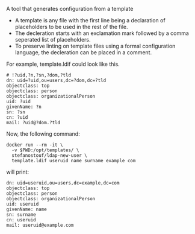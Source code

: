 A tool that generates configuration from a template

* A template is any file with the first line being a declaration of placeholders to be used in the rest of the file.
* The decleration starts with an exclamation mark followed by a comma seperated list of placeholders.
* To preserve linting on template files using a formal configuration language, the decleration can be placed in a comment.

For example, template.ldif could look like this.
```ldif
# !?uid,?n,?sn,?dom,?tld
dn: uid=?uid,ou=users,dc=?dom,dc=?tld
objectclass: top
objectclass: person
objectclass: organizationalPerson
uid: ?uid
givenName: ?n
sn: ?sn
cn: ?uid
mail: ?uid@?dom.?tld
```

Now, the following command:
```
docker run --rm -it \
  -v $PWD:/opt/templates/ \
  stefanostouf/ldap-new-user \
  template.ldif useruid name surname example com
```

will print:
```
dn: uid=useruid,ou=users,dc=example,dc=com
objectclass: top
objectclass: person
objectclass: organizationalPerson
uid: useruid
givenName: name
sn: surname
cn: useruid
mail: useruid@example.com
```
